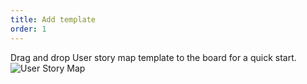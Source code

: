 ```yaml
---
title: Add template
order: 1
---
```

 
Drag and drop User story map template to the board for a quick start.
![User Story Map](https://realtimeboard.com/static/images/page/examples/preview/user-story-map.png)